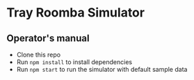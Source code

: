 # Tray Roomba Simulator

## Operator's manual

* Clone this repo
* Run `npm install` to install dependencies
* Run `npm start` to run the simulator with default sample data
